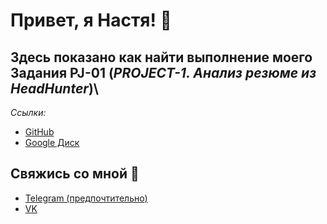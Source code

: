 # Привет, я Настя! 👋

## Здесь показано как найти выполнение моего Задания PJ-01 (_PROJECT-1. Анализ резюме из HeadHunter_)\

_Ссылки:_

* [GitHub](https://github.com/kjottboller/sf_data_science/blob/master/%D0%97%D0%B0%D0%B4%D0%B0%D0%BD%D0%B8%D0%B5%20%D0%9F%D1%80%D0%BE%D0%B5%D0%BA%D1%82%201%20(PJ-01)/Project-1_%D0%9D%D0%BE%D1%83%D1%82%D0%B1%D1%83%D0%BA_%D0%90%D0%BD%D0%B0%D0%BB%D0%B8%D0%B7_%D1%80%D0%B5%D0%B7%D1%8E%D0%BC%D0%B5.ipynb)
* [Google Диск](https://drive.google.com/drive/folders/1GgA6PIV3_r8Y_ZJJbBV3CTUZb096K7tC?usp=sharing)

## Свяжись со мной 💬

* [Telegram (предпочтительно)](https://t.me/kjottboller)
* [VK](https://vk.com/kjottboller)
